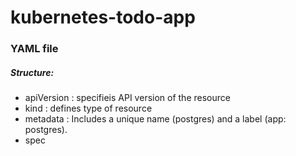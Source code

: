 # kubernetes-todo-app


### YAML file
##### Structure:

- apiVersion : specifieis API version of the resource
- kind : defines type of resource
- metadata : Includes a unique name (postgres) and a label (app: postgres).
- spec 